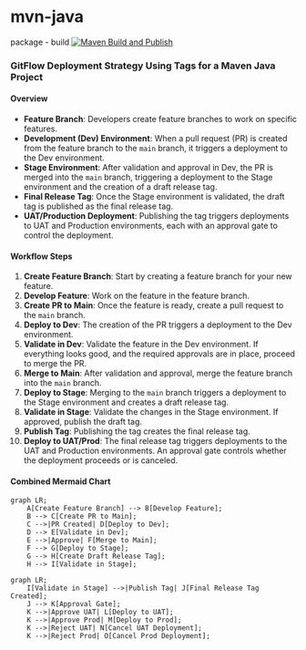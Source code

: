 # mvn-java


package - build
[![Maven Build and Publish](https://github.com/sudakula/mvn-java/actions/workflows/mvn-build.yaml/badge.svg)](https://github.com/sudakula/mvn-java/actions/workflows/mvn-build.yaml)


### GitFlow Deployment Strategy Using Tags for a Maven Java Project

#### Overview
- **Feature Branch**: Developers create feature branches to work on specific features.
- **Development (Dev) Environment**: When a pull request (PR) is created from the feature branch to the `main` branch, it triggers a deployment to the Dev environment.
- **Stage Environment**: After validation and approval in Dev, the PR is merged into the `main` branch, triggering a deployment to the Stage environment and the creation of a draft release tag.
- **Final Release Tag**: Once the Stage environment is validated, the draft tag is published as the final release tag.
- **UAT/Production Deployment**: Publishing the tag triggers deployments to UAT and Production environments, each with an approval gate to control the deployment.

#### Workflow Steps
1. **Create Feature Branch**: Start by creating a feature branch for your new feature.
2. **Develop Feature**: Work on the feature in the feature branch.
3. **Create PR to Main**: Once the feature is ready, create a pull request to the `main` branch.
4. **Deploy to Dev**: The creation of the PR triggers a deployment to the Dev environment.
5. **Validate in Dev**: Validate the feature in the Dev environment. If everything looks good, and the required approvals are in place, proceed to merge the PR.
6. **Merge to Main**: After validation and approval, merge the feature branch into the `main` branch.
7. **Deploy to Stage**: Merging to the `main` branch triggers a deployment to the Stage environment and creates a draft release tag.
8. **Validate in Stage**: Validate the changes in the Stage environment. If approved, publish the draft tag.
9. **Publish Tag**: Publishing the tag creates the final release tag.
10. **Deploy to UAT/Prod**: The final release tag triggers deployments to the UAT and Production environments. An approval gate controls whether the deployment proceeds or is canceled.

#### Combined Mermaid Chart

```mermaid
graph LR;
    A[Create Feature Branch] --> B[Develop Feature];
    B --> C[Create PR to Main];
    C -->|PR Created| D[Deploy to Dev];
    D --> E[Validate in Dev];
    E -->|Approve| F[Merge to Main];
    F --> G[Deploy to Stage];
    G --> H[Create Draft Release Tag];
    H --> I[Validate in Stage];
```

```mermaid
graph LR;
    I[Validate in Stage] -->|Publish Tag| J[Final Release Tag Created];
    J --> K[Approval Gate];
    K -->|Approve UAT| L[Deploy to UAT];
    K -->|Approve Prod| M[Deploy to Prod];
    K -->|Reject UAT| N[Cancel UAT Deployment];
    K -->|Reject Prod| O[Cancel Prod Deployment];
